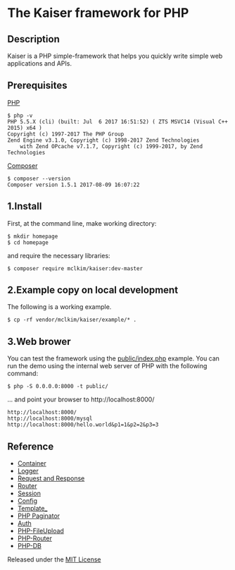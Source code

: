 # The Kaiser framework for PHP

## Description

Kaiser is a PHP simple-framework that helps you quickly write simple web applications and APIs.

## Prerequisites

[PHP](http://php.net/)
```
$ php -v
PHP 5.5.X (cli) (built: Jul  6 2017 16:51:52) ( ZTS MSVC14 (Visual C++ 2015) x64 )
Copyright (c) 1997-2017 The PHP Group
Zend Engine v3.1.0, Copyright (c) 1998-2017 Zend Technologies
    with Zend OPcache v7.1.7, Copyright (c) 1999-2017, by Zend Technologies
```
[Composer](https://getcomposer.org/)
```
$ composer --version
Composer version 1.5.1 2017-08-09 16:07:22
```

## 1.Install
First, at the command line, make working directory:
```
$ mkdir homepage
$ cd homepage
```
and require the necessary libraries:
```
$ composer require mclkim/kaiser:dev-master
```

## 2.Example copy on local development
The following is a working example. 
```
$ cp -rf vendor/mclkim/kaiser/example/* .
```

## 3.Web brower
You can test the framework using the [public/index.php](public/index.php)
example. You can run the demo using the internal web server of PHP with the
following command:
```
$ php -S 0.0.0.0:8000 -t public/
```
... and point your browser to http://localhost:8000/ 

```
http://localhost:8000/
http://localhost:8000/mysql
http://localhost:8000/hello.world&p1=1&p2=2&p3=3
```
## Reference
 * [Container](https://github.com/silexphp/Pimple)
 * [Logger](https://github.com/katzgrau/KLogger) 
 * [Request and Response](https://github.com/auraphp/Aura.Web)
 * [Router](https://github.com/nikic/FastRoute)
 * [Session](https://github.com/ezimuel/PHP-Secure-Session)
 * [Config](https://github.com/hassankhan/config)
 * [Template_](http://www.xtac.net)
 * [PHP Paginator](https://github.com/jasongrimes/php-paginator)
 * [Auth](https://github.com/delight-im/PHP-Auth)
 * [PHP-FileUpload](https://github.com/delight-im/PHP-FileUpload)
 * [PHP-Router](https://github.com/delight-im/PHP-Router)
 * [PHP-DB](https://github.com/delight-im/PHP-DB)

Released under the [MIT License](LICENSE)